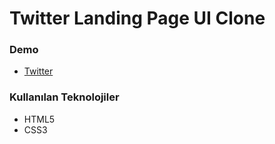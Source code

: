 # Twitter Landing Page UI Clone

### Demo
* [Twitter](https://twitter-landing-page.netlify.app/)

### Kullanılan Teknolojiler
 * HTML5  
* CSS3  
